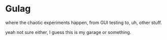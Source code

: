 # Gulag
where the chaotic experiments happen, from GUI testing to, uh, other stuff.

yeah not sure either, I guess this is my garage or something.
